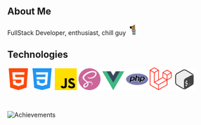 ## About Me

FullStack Developer, enthusiast, chill guy <img src="https://raw.githubusercontent.com/NikAlexan/NikAlexan/refs/heads/master/public/images/chill-guy.png" alt="Chill guy" width="25"/>

## Technologies
<p float="left">
    <img src="https://raw.githubusercontent.com/NikAlexan/NikAlexan/refs/heads/master/public/images/technologies/html-5.png" alt="HTML" width="50"/>
    <img src="https://raw.githubusercontent.com/NikAlexan/NikAlexan/refs/heads/master/public/images/technologies/css-3.png" alt="CSS" width="50"/>
    <img src="https://raw.githubusercontent.com/NikAlexan/NikAlexan/refs/heads/master/public/images/technologies/js.png" alt="JS" width="50"/>
    <img src="https://raw.githubusercontent.com/NikAlexan/NikAlexan/refs/heads/master/public/images/technologies/sass.png" alt="SASS" width="50"/>
    <img src="https://raw.githubusercontent.com/NikAlexan/NikAlexan/refs/heads/master/public/images/technologies/vue.svg" alt="Vue" width="50"/>
    <img src="https://raw.githubusercontent.com/NikAlexan/NikAlexan/refs/heads/master/public/images/technologies/php.png" alt="PHP" width="50"/>
    <img src="https://raw.githubusercontent.com/NikAlexan/NikAlexan/refs/heads/master/public/images/technologies/laravel.svg" alt="Laravel" width="50"/>
    <img src="https://raw.githubusercontent.com/NikAlexan/NikAlexan/refs/heads/master/public/images/technologies/bash.svg" alt="Bash" width="50"/>
</p>

<br>

![Achievements](https://github-profile-trophy.vercel.app/?username=nikalexan&theme=darkhub)